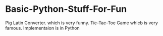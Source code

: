 # Basic-Python-Stuff-For-Fun
Pig Latin Converter. which is very funny.
Tic-Tac-Toe Game whicb is very famous.
Implementaion is in Python
